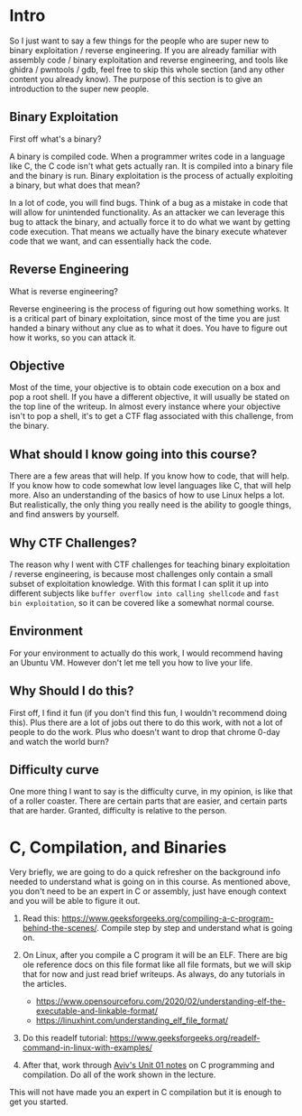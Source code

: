 # Intro

So I just want to say a few things for the people who are super new to binary exploitation / reverse engineering. If you are already familiar with assembly code / binary exploitation and reverse engineering, and tools like ghidra / pwntools / gdb, feel free to skip this whole section (and any other content you already know). The purpose of this section is to give an introduction to the super new people.

## Binary Exploitation

First off what's a binary?

A binary is compiled code. When a programmer writes code in a language like C, the C code isn't what gets actually ran. It is compiled into a binary file and the binary is run. Binary exploitation is the process of actually exploiting a binary, but what does that mean?

In a lot of code, you will find bugs. Think of a bug as a mistake in code that will allow for unintended functionality. As an attacker we can leverage this bug to attack the binary, and actually force it to do what we want by getting code execution. That means we actually have the binary execute whatever code that we want, and can essentially hack the code.

## Reverse Engineering

What is reverse engineering?

Reverse engineering is the process of figuring out how something works. It is a critical part of binary exploitation, since most of the time you are just handed a binary without any clue as to what it does. You have to figure out how it works, so you can attack it.

## Objective

Most of the time, your objective is to obtain code execution on a box and pop a root shell. If you have a different objective, it will usually be stated on the top line of the writeup. In almost every instance where your objective isn't to pop a shell, it's to get a CTF flag associated with this challenge, from the binary.

## What should I know going into this course?

There are a few areas that will help. If you know how to code, that will help. If you know how to code somewhat low level languages like C, that will help more. Also an understanding of the basics of how to use Linux helps a lot. But realistically, the only thing you really need is the ability to google things, and find answers by yourself.

## Why CTF Challenges?

The reason why I went with CTF challenges for teaching binary exploitation / reverse engineering, is because most challenges only contain a small subset of exploitation knowledge. With this format I can split it up into different subjects like `buffer overflow into calling shellcode` and `fast bin exploitation`, so it can be covered like a somewhat normal course.

## Environment

For your environment to actually do this work, I would recommend having an Ubuntu VM. However don't let me tell you how to live your life.

## Why Should I do this?

First off, I find it fun (if you don't find this fun, I wouldn't recommend doing this). Plus there are a lot of jobs out there to do this work, with not a lot of people to do the work. Plus who doesn't want to drop that chrome 0-day and watch the world burn?

## Difficulty curve

One more thing I want to say is the difficulty curve, in my opinion, is like that of a roller coaster. There are certain parts that are easier, and certain parts that are harder. Granted, difficulty is relative to the person.

# C, Compilation, and Binaries

Very briefly, we are going to do a quick refresher on the background info needed to understand what is going on in this course. As mentioned above, you don't need to be an expert in C or assembly, just have enough context and you will be able to figure it out. 

1. Read this: <https://www.geeksforgeeks.org/compiling-a-c-program-behind-the-scenes/>. Compile step by step and understand what is going on. 

2. On Linux, after you compile a C program it will be an ELF. There are big ole reference docs on this file format like all file formats, but we will skip that for now and just read brief writeups. As always, do any tutorials in the articles. 
   * <https://www.opensourceforu.com/2020/02/understanding-elf-the-executable-and-linkable-format/>
   * <https://linuxhint.com/understanding_elf_file_format/>

3. Do this readelf tutorial: <https://www.geeksforgeeks.org/readelf-command-in-linux-with-examples/>

4. After that, work through [Aviv's Unit 01 notes](unit_01.md) on C programming and compilation. Do all of the work shown in the lecture.

This will not have made you an expert in C compilation but it is enough to get you started. 